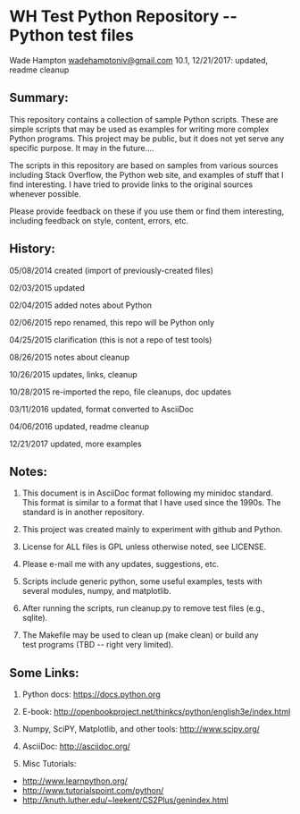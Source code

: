 WH Test Python Repository -- Python test files
==============================================
Wade Hampton <wadehamptoniv@gmail.com>
10.1, 12/21/2017: updated, readme cleanup

Summary:
--------

This repository contains a collection of sample Python scripts.  These are 
simple scripts that may be used as examples for writing more complex
Python programs.  This project may be public, but it does not yet serve 
any specific purpose.  It may in the future....  

The scripts in this repository are based on samples from various
sources including Stack Overflow, the Python web site, and examples
of stuff that I find interesting.  I have tried to provide links
to the original sources whenever possible.

Please provide feedback on these if you use them or find them 
interesting, including feedback on style, content, errors, etc.

History:
--------

  05/08/2014  created (import of previously-created files)

  02/03/2015  updated

  02/04/2015  added notes about Python

  02/06/2015  repo renamed, this repo will be Python only

  04/25/2015  clarification (this is not a repo of test tools)

  08/26/2015  notes about cleanup

  10/26/2015  updates, links, cleanup

  10/28/2015  re-imported the repo, file cleanups, doc updates  

  03/11/2016  updated, format converted to AsciiDoc

  04/06/2016  updated, readme cleanup 

  12/21/2017  updated, more examples

Notes:
------

1.  This document is in AsciiDoc format following my minidoc standard.
    This format is similar to a format that I have used since the 
    1990s.  The standard is in another repository.

2.  This project was created mainly to experiment with github and Python.

3.  License for ALL files is GPL unless otherwise noted, see LICENSE.

4.  Please e-mail me with any updates, suggestions, etc.  

5.  Scripts include generic python, some useful examples, tests with several modules, numpy, and matplotlib.  

6.  After running the scripts, run cleanup.py to remove test files (e.g., sqlite).

7.  The Makefile may be used to clean up (make clean) or build any  
    test programs (TBD -- right very limited).

Some Links:
-----------

1.  Python docs:  https://docs.python.org

2.  E-book: http://openbookproject.net/thinkcs/python/english3e/index.html

3.  Numpy, SciPY, Matplotlib, and other tools:  http://www.scipy.org/

4.  AsciiDoc:  http://asciidoc.org/

5.  Misc Tutorials:

*   http://www.learnpython.org/
*   http://www.tutorialspoint.com/python/
*   http://knuth.luther.edu/~leekent/CS2Plus/genindex.html

